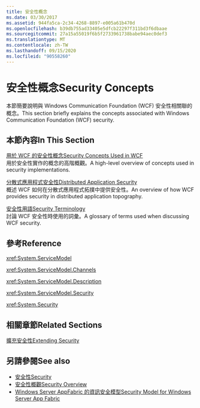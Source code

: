 ```yaml
---
title: 安全性概念
ms.date: 03/30/2017
ms.assetid: 944fa5ca-2c34-4268-8897-e005a61b470d
ms.openlocfilehash: b39db755ad33405e5dfcb22297f311bd3f6dbaae
ms.sourcegitcommit: 27a15a55019f6b5f2733961738babe94aec0def3
ms.translationtype: MT
ms.contentlocale: zh-TW
ms.lasthandoff: 09/15/2020
ms.locfileid: "90558260"
---
```

# <a name="security-concepts"></a><span data-ttu-id="c2cf4-102">安全性概念</span><span class="sxs-lookup"><span data-stu-id="c2cf4-102">Security Concepts</span></span>
<span data-ttu-id="c2cf4-103">本節簡要說明與 Windows Communication Foundation (WCF) 安全性相關聯的概念。</span><span class="sxs-lookup"><span data-stu-id="c2cf4-103">This section briefly explains the concepts associated with Windows Communication Foundation (WCF) security.</span></span>  
  
## <a name="in-this-section"></a><span data-ttu-id="c2cf4-104">本節內容</span><span class="sxs-lookup"><span data-stu-id="c2cf4-104">In This Section</span></span>  
 [<span data-ttu-id="c2cf4-105">用於 WCF 的安全性概念</span><span class="sxs-lookup"><span data-stu-id="c2cf4-105">Security Concepts Used in WCF</span></span>](security-concepts-used-in-wcf.md)  
 <span data-ttu-id="c2cf4-106">用於安全性實作的概念的高階概觀。</span><span class="sxs-lookup"><span data-stu-id="c2cf4-106">A high-level overview of concepts used in security implementations.</span></span>  
  
 [<span data-ttu-id="c2cf4-107">分散式應用程式安全性</span><span class="sxs-lookup"><span data-stu-id="c2cf4-107">Distributed Application Security</span></span>](distributed-application-security.md)  
 <span data-ttu-id="c2cf4-108">概述 WCF 如何在分散式應用程式拓撲中提供安全性。</span><span class="sxs-lookup"><span data-stu-id="c2cf4-108">An overview of how WCF provides security in distributed application topography.</span></span>  
  
 [<span data-ttu-id="c2cf4-109">安全性用語</span><span class="sxs-lookup"><span data-stu-id="c2cf4-109">Security Terminology</span></span>](wcf-security-terminology.md)  
 <span data-ttu-id="c2cf4-110">討論 WCF 安全性時使用的詞彙。</span><span class="sxs-lookup"><span data-stu-id="c2cf4-110">A glossary of terms used when discussing WCF security.</span></span>  
  
## <a name="reference"></a><span data-ttu-id="c2cf4-111">參考</span><span class="sxs-lookup"><span data-stu-id="c2cf4-111">Reference</span></span>  
 <xref:System.ServiceModel>  
  
 <xref:System.ServiceModel.Channels>  
  
 <xref:System.ServiceModel.Description>  
  
 <xref:System.ServiceModel.Security>  
  
 <xref:System.Security>  
  
## <a name="related-sections"></a><span data-ttu-id="c2cf4-112">相關章節</span><span class="sxs-lookup"><span data-stu-id="c2cf4-112">Related Sections</span></span>  
 [<span data-ttu-id="c2cf4-113">擴充安全性</span><span class="sxs-lookup"><span data-stu-id="c2cf4-113">Extending Security</span></span>](../extending/extending-security.md)  
  
## <a name="see-also"></a><span data-ttu-id="c2cf4-114">另請參閱</span><span class="sxs-lookup"><span data-stu-id="c2cf4-114">See also</span></span>

- [<span data-ttu-id="c2cf4-115">安全性</span><span class="sxs-lookup"><span data-stu-id="c2cf4-115">Security</span></span>](security.md)
- [<span data-ttu-id="c2cf4-116">安全性概觀</span><span class="sxs-lookup"><span data-stu-id="c2cf4-116">Security Overview</span></span>](security-overview.md)
- <span data-ttu-id="c2cf4-117">[Windows Server AppFabric 的資訊安全模型](/previous-versions/appfabric/ee677202(v=azure.10))</span><span class="sxs-lookup"><span data-stu-id="c2cf4-117">[Security Model for Windows Server App Fabric](/previous-versions/appfabric/ee677202(v=azure.10))</span></span>
